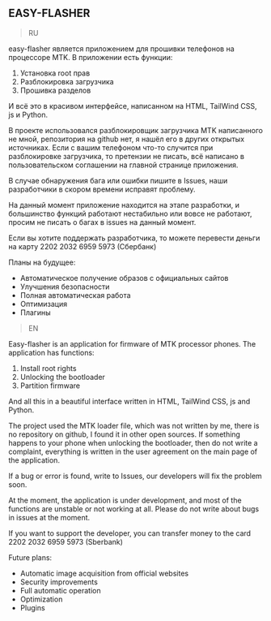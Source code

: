 ## **EASY-FLASHER** ##
> RU

easy-flasher является приложением для прошивки телефонов на процессоре MTK. В приложении есть функции:
1. Установка root прав
2. Разблокировка загрузчика
3. Прошивка разделов

И всё это в красивом интерфейсе, написанном на HTML, TailWind CSS, js и Python.

В проекте использовался разблокировщик загрузчика MTK написанного не мной, репозитория на github нет, я нашёл его в других открытых источниках.
Если с вашим телефоном что-то случится при разблокировке загрузчика, то претензии не писать, всё написано в пользовательском соглашении на главной странице приложения.

В случае обнаружения бага или ошибки пишите в Issues, наши разработчики в скором времени исправят проблему.

На данный момент приложение находится на этапе разработки, и большинство функций работают нестабильно или вовсе не работают, просим не писать о багах в issues на данный момент.

Если вы хотите поддержать разработчика, то можете перевести деньги на карту 2202 2032 6959 5973 (Сбербанк)

Планы на будущее:
* Автоматическое получение образов с официальных сайтов
* Улучшения безопасности
* Полная автоматическая работа
* Оптимизация
* Плагины

> EN

Easy-flasher is an application for firmware of MTK processor phones. The application has functions:
1. Install root rights
2. Unlocking the bootloader
3. Partition firmware

And all this in a beautiful interface written in HTML, TailWind CSS, js and Python.

The project used the MTK loader file, which was not written by me, there is no repository on github, I found it in other open sources.
If something happens to your phone when unlocking the bootloader, then do not write a complaint, everything is written in the user agreement on the main page of the application.

If a bug or error is found, write to Issues, our developers will fix the problem soon.

At the moment, the application is under development, and most of the functions are unstable or not working at all. Please do not write about bugs in issues at the moment.

If you want to support the developer, you can transfer money to the card 2202 2032 6959 5973 (Sberbank)

Future plans:
* Automatic image acquisition from official websites
* Security improvements
* Full automatic operation
* Optimization
* Plugins
